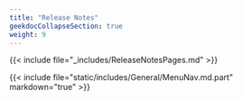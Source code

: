 ```yaml
---
title: "Release Notes"
geekdocCollapseSection: true
weight: 9
---
```


{{< include file="_includes/ReleaseNotesPages.md" >}}

{{< include file="static/includes/General/MenuNav.md.part" markdown="true" >}}

